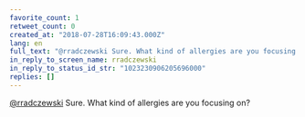 ```yaml
---
favorite_count: 1
retweet_count: 0
created_at: "2018-07-28T16:09:43.000Z"
lang: en
full_text: "@rradczewski Sure. What kind of allergies are you focusing on?"
in_reply_to_screen_name: rradczewski
in_reply_to_status_id_str: "1023230906205696000"
replies: []
---
```


[@rradczewski](https://twitter.com/rradczewski) Sure. What kind of allergies are
you focusing on?
